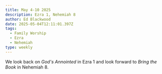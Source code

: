 ```yaml
---
title: May 4-10 2025
description: Ezra 1, Nehemiah 8
author: Ed Blackwood
date: 2025-05-04T12:11:01.397Z
tags:
  - Family Worship
  - Ezra
  - Nehemiah
type: weekly
---
```

W﻿e look back on *God's Annointed* in Ezra 1 and look forward to *Bring the Book* in Nehemiah 8.